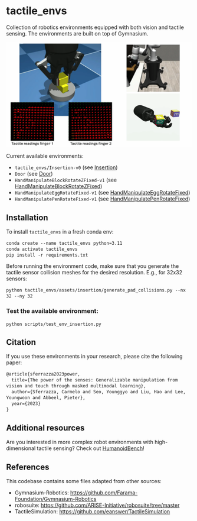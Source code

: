 # tactile_envs

Collection of robotics environments equipped with both vision and tactile sensing. The environments are built on top of Gymnasium.

![](teaser.png)

Current available environments:
* `tactile_envs/Insertion-v0` (see [Insertion](scripts/test_env_insertion.py))
* `Door` (see [Door](scripts/test_env_door.py))
* `HandManipulateBlockRotateZFixed-v1` (see [HandManipulateBlockRotateZFixed](scripts/test_env_hand.py))
* `HandManipulateEggRotateFixed-v1` (see [HandManipulateEggRotateFixed](scripts/test_env_hand.py))
* `HandManipulatePenRotateFixed-v1` (see [HandManipulatePenRotateFixed](scripts/test_env_hand.py))

## Installation
To install `tactile_envs` in a fresh conda env:
```
conda create --name tactile_envs python=3.11
conda activate tactile_envs
pip install -r requirements.txt
```

Before running the environment code, make sure that you generate the tactile sensor collision meshes for the desired resolution. E.g., for 32x32 sensors:
```
python tactile_envs/assets/insertion/generate_pad_collisions.py --nx 32 --ny 32
```

### Test the available environment:
```
python scripts/test_env_insertion.py
```

## Citation
If you use these environments in your research, please cite the following paper:
```
@article{sferrazza2023power,
  title={The power of the senses: Generalizable manipulation from vision and touch through masked multimodal learning},
  author={Sferrazza, Carmelo and Seo, Younggyo and Liu, Hao and Lee, Youngwoon and Abbeel, Pieter},
  year={2023}
}
```

## Additional resources
Are you interested in more complex robot environments with high-dimensional tactile sensing? Check out [HumanoidBench](https://github.com/carlosferrazza/humanoid-bench)!

## References
This codebase contains some files adapted from other sources:
* Gymnasium-Robotics: https://github.com/Farama-Foundation/Gymnasium-Robotics
* robosuite: https://github.com/ARISE-Initiative/robosuite/tree/master
* TactileSimulation: https://github.com/eanswer/TactileSimulation
